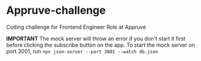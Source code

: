 # Appruve-challenge
Coding challenge for Frontend Engineer Role at Appruve

**IMPORTANT**
The mock server will throw an error if you don't start it first before clicking the subscribe button on the app. To start the mock server on port 3001, run 
`npx json-server --port 3001 --watch db.json`
